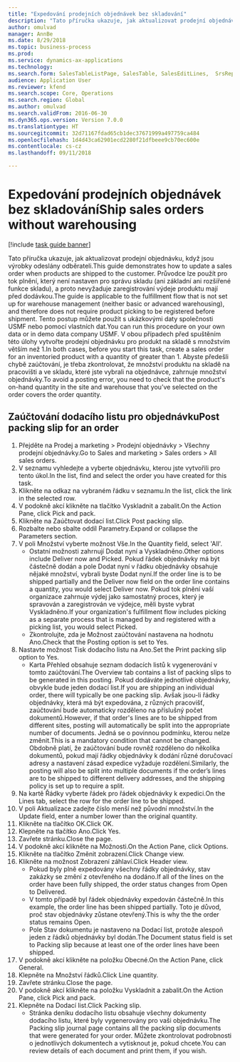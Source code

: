 ```yaml
--- 
title: "Expedování prodejních objednávek bez skladování"
description: "Tato příručka ukazuje, jak aktualizovat prodejní objednávku, když jsou výrobky odeslány odběrateli."
author: omulvad
manager: AnnBe
ms.date: 8/29/2018
ms.topic: business-process
ms.prod: 
ms.service: dynamics-ax-applications
ms.technology: 
ms.search.form: SalesTableListPage, SalesTable, SalesEditLines,  SrsReportViewerForm, SalesTableLineQuantity, CustPackingSlipJournal
audience: Application User
ms.reviewer: kfend
ms.search.scope: Core, Operations
ms.search.region: Global
ms.author: omulvad
ms.search.validFrom: 2016-06-30
ms.dyn365.ops.version: Version 7.0.0
ms.translationtype: HT
ms.sourcegitcommit: 32d71167fdad65cb1dec37671999a497759ca484
ms.openlocfilehash: 1d4d43ca62901ecd2280f21dfbeee9cb70ec600e
ms.contentlocale: cs-cz
ms.lasthandoff: 09/11/2018

---
```

# <a name="ship-sales-orders-without-warehousing"></a><span data-ttu-id="d41e0-103">Expedování prodejních objednávek bez skladování</span><span class="sxs-lookup"><span data-stu-id="d41e0-103">Ship sales orders without warehousing</span></span>

[!include [task guide banner](../../includes/task-guide-banner.md)]

<span data-ttu-id="d41e0-104">Tato příručka ukazuje, jak aktualizovat prodejní objednávku, když jsou výrobky odeslány odběrateli.</span><span class="sxs-lookup"><span data-stu-id="d41e0-104">This guide demonstrates how to update a sales order when products are shipped to the customer.</span></span> <span data-ttu-id="d41e0-105">Průvodce lze použít pro tok plnění, který není nastaven pro správu skladu (ani základní ani rozšířené funkce skladu), a proto nevyžaduje zaregistrování výdeje produktu mají před dodávkou.</span><span class="sxs-lookup"><span data-stu-id="d41e0-105">The guide is applicable to the fulfillment flow that is not set up for warehouse management (neither basic or advanced warehousing), and therefore does not require product picking to be registered before shipment.</span></span> <span data-ttu-id="d41e0-106">Tento postup můžete použít s ukázkovými daty společnosti USMF nebo pomocí vlastních dat.</span><span class="sxs-lookup"><span data-stu-id="d41e0-106">You can run this procedure on your own data or in demo data company USMF.</span></span> <span data-ttu-id="d41e0-107">V obou případech před spuštěním této úlohy vytvořte prodejní objednávku pro produkt na skladě s množstvím větším než 1.</span><span class="sxs-lookup"><span data-stu-id="d41e0-107">In both cases, before you start this task, create a sales order for an inventoried product with a quantity of greater than 1.</span></span> <span data-ttu-id="d41e0-108">Abyste předešli chybě zaúčtování, je třeba zkontrolovat, že množství produktu na skladě na pracovišti a ve skladu, které jste vybrali na objednávce, zahrnuje množství objednávky.</span><span class="sxs-lookup"><span data-stu-id="d41e0-108">To avoid a posting error, you need to check that the product's on-hand quantity in the site and warehouse that you’ve selected on the order covers the order quantity.</span></span>


## <a name="post-packing-slip-for-an-order"></a><span data-ttu-id="d41e0-109">Zaúčtování dodacího listu pro objednávku</span><span class="sxs-lookup"><span data-stu-id="d41e0-109">Post packing slip for an order</span></span>
1. <span data-ttu-id="d41e0-110">Přejděte na Prodej a marketing > Prodejní objednávky > Všechny prodejní objednávky.</span><span class="sxs-lookup"><span data-stu-id="d41e0-110">Go to Sales and marketing > Sales orders > All sales orders.</span></span>
2. <span data-ttu-id="d41e0-111">V seznamu vyhledejte a vyberte objednávku, kterou jste vytvořili pro tento úkol.</span><span class="sxs-lookup"><span data-stu-id="d41e0-111">In the list, find and select the order you have created for this task.</span></span>
3. <span data-ttu-id="d41e0-112">Klikněte na odkaz na vybraném řádku v seznamu.</span><span class="sxs-lookup"><span data-stu-id="d41e0-112">In the list, click the link in the selected row.</span></span>
4. <span data-ttu-id="d41e0-113">V podokně akcí klikněte na tlačítko Vyskladnit a zabalit.</span><span class="sxs-lookup"><span data-stu-id="d41e0-113">On the Action Pane, click Pick and pack.</span></span>
5. <span data-ttu-id="d41e0-114">Klikněte na Zaúčtovat dodací list.</span><span class="sxs-lookup"><span data-stu-id="d41e0-114">Click Post packing slip.</span></span>
6. <span data-ttu-id="d41e0-115">Rozbalte nebo sbalte oddíl Parametry.</span><span class="sxs-lookup"><span data-stu-id="d41e0-115">Expand or collapse the Parameters section.</span></span>
7. <span data-ttu-id="d41e0-116">V poli Množství vyberte možnost Vše.</span><span class="sxs-lookup"><span data-stu-id="d41e0-116">In the Quantity field, select 'All'.</span></span>
    * <span data-ttu-id="d41e0-117">Ostatní možnosti zahrnují Dodat nyní a Vyskladněno.</span><span class="sxs-lookup"><span data-stu-id="d41e0-117">Other options include Deliver now and Picked.</span></span> <span data-ttu-id="d41e0-118">Pokud řádek objednávky má být částečně dodán a pole Dodat nyní v řádku objednávky obsahuje nějaké množství, vybrali byste Dodat nyní.</span><span class="sxs-lookup"><span data-stu-id="d41e0-118">If the order line is to be shipped partially and the Deliver now field on the order line contains a quantity, you would select Deliver now.</span></span> <span data-ttu-id="d41e0-119">Pokud tok plnění vaší organizace zahrnuje výdej jako samostatný proces, který je spravován a zaregistrován ve výdejce, měli byste vybrat Vyskladněno.</span><span class="sxs-lookup"><span data-stu-id="d41e0-119">If your organization's fulfillment flow includes picking as a separate process that is managed by and registered with a picking list, you would select Picked.</span></span>  
    * <span data-ttu-id="d41e0-120">Zkontrolujte, zda je Možnost zaúčtování nastavena na hodnotu Ano.</span><span class="sxs-lookup"><span data-stu-id="d41e0-120">Check that the Posting option is set to Yes.</span></span>  
8. <span data-ttu-id="d41e0-121">Nastavte možnost Tisk dodacího listu na Ano.</span><span class="sxs-lookup"><span data-stu-id="d41e0-121">Set the Print packing slip option to Yes.</span></span>
    * <span data-ttu-id="d41e0-122">Karta Přehled obsahuje seznam dodacích listů k vygenerování v tomto zaúčtování.</span><span class="sxs-lookup"><span data-stu-id="d41e0-122">The Overview tab contains a list of packing slips to be generated in this posting.</span></span> <span data-ttu-id="d41e0-123">Pokud dodáváte jednotlivé objednávky, obvykle bude jeden dodací list.</span><span class="sxs-lookup"><span data-stu-id="d41e0-123">If you are shipping an individual order, there will typically be one packing slip.</span></span> <span data-ttu-id="d41e0-124">Avšak jsou-li řádky objednávky, která má být expedována, z různých pracovišť, zaúčtování bude automaticky rozděleno na příslušný počet dokumentů.</span><span class="sxs-lookup"><span data-stu-id="d41e0-124">However, if that order's lines are to be shipped from different sites, posting will automatically be split into the appropriate number of documents.</span></span> <span data-ttu-id="d41e0-125">Jedná se o povinnou podmínku, kterou nelze změnit.</span><span class="sxs-lookup"><span data-stu-id="d41e0-125">This is a mandatory condition that cannot be changed.</span></span> <span data-ttu-id="d41e0-126">Obdobně platí, že zaúčtování bude rovněž rozděleno do několika dokumentů, pokud mají řádky objednávky k dodání různé doručovací adresy a nastavení zásad expedice vyžaduje rozdělení.</span><span class="sxs-lookup"><span data-stu-id="d41e0-126">Similarly, the posting will also be split into multiple documents if the order’s lines are to be shipped to different delivery addresses, and the shipping policy is set up to require a split.</span></span>  
9. <span data-ttu-id="d41e0-127">Na kartě Řádky vyberte řádek pro řádek objednávky k expedici.</span><span class="sxs-lookup"><span data-stu-id="d41e0-127">On the Lines tab, select the row for the order line to be shipped.</span></span>
10. <span data-ttu-id="d41e0-128">V poli Aktualizace zadejte číslo menší než původní množství.</span><span class="sxs-lookup"><span data-stu-id="d41e0-128">In the Update field, enter a number lower than the original quantity.</span></span>
11. <span data-ttu-id="d41e0-129">Klikněte na tlačítko OK.</span><span class="sxs-lookup"><span data-stu-id="d41e0-129">Click OK.</span></span>
12. <span data-ttu-id="d41e0-130">Klepněte na tlačítko Ano.</span><span class="sxs-lookup"><span data-stu-id="d41e0-130">Click Yes.</span></span>
13. <span data-ttu-id="d41e0-131">Zavřete stránku.</span><span class="sxs-lookup"><span data-stu-id="d41e0-131">Close the page.</span></span>
14. <span data-ttu-id="d41e0-132">V podokně akcí klikněte na Možnosti.</span><span class="sxs-lookup"><span data-stu-id="d41e0-132">On the Action Pane, click Options.</span></span>
15. <span data-ttu-id="d41e0-133">Klikněte na tlačítko Změnit zobrazení.</span><span class="sxs-lookup"><span data-stu-id="d41e0-133">Click Change view.</span></span>
16. <span data-ttu-id="d41e0-134">Klikněte na možnost Zobrazení záhlaví.</span><span class="sxs-lookup"><span data-stu-id="d41e0-134">Click Header view.</span></span>
    * <span data-ttu-id="d41e0-135">Pokud byly plně expedovány všechny řádky objednávky, stav zakázky se změní z otevřeného na dodáno.</span><span class="sxs-lookup"><span data-stu-id="d41e0-135">If all of the lines on the order have been fully shipped, the order status changes from Open to Delivered.</span></span>  
    * <span data-ttu-id="d41e0-136">V tomto případě byl řádek objednávky expedován částečně.</span><span class="sxs-lookup"><span data-stu-id="d41e0-136">In this example, the order line has been shipped partially.</span></span> <span data-ttu-id="d41e0-137">Toto je důvod, proč stav objednávky zůstane otevřený.</span><span class="sxs-lookup"><span data-stu-id="d41e0-137">This is why the the order status remains Open.</span></span>     
    * <span data-ttu-id="d41e0-138">Pole Stav dokumentu je nastaveno na Dodací list, protože alespoň jeden z řádků objednávky byl dodán.</span><span class="sxs-lookup"><span data-stu-id="d41e0-138">The Document status field is set to Packing slip because at least one of the order lines have been shipped.</span></span>  
17. <span data-ttu-id="d41e0-139">V podokně akcí klikněte na položku Obecné.</span><span class="sxs-lookup"><span data-stu-id="d41e0-139">On the Action Pane, click General.</span></span>
18. <span data-ttu-id="d41e0-140">Klepněte na Množství řádků.</span><span class="sxs-lookup"><span data-stu-id="d41e0-140">Click Line quantity.</span></span>
19. <span data-ttu-id="d41e0-141">Zavřete stránku.</span><span class="sxs-lookup"><span data-stu-id="d41e0-141">Close the page.</span></span>
20. <span data-ttu-id="d41e0-142">V podokně akcí klikněte na položku Vyskladnit a zabalit.</span><span class="sxs-lookup"><span data-stu-id="d41e0-142">On the Action Pane, click Pick and pack.</span></span>
21. <span data-ttu-id="d41e0-143">Klepněte na Dodací list.</span><span class="sxs-lookup"><span data-stu-id="d41e0-143">Click Packing slip.</span></span>
    * <span data-ttu-id="d41e0-144">Stránka deníku dodacího listu obsahuje všechny dokumenty dodacího listu, které byly vygenerovány pro vaši objednávku.</span><span class="sxs-lookup"><span data-stu-id="d41e0-144">The Packing slip journal page contains all the packing slip documents that were generated for your order.</span></span> <span data-ttu-id="d41e0-145">Můžete zkontrolovat podrobnosti o jednotlivých dokumentech a vytisknout je, pokud chcete.</span><span class="sxs-lookup"><span data-stu-id="d41e0-145">You can review details of each document and print them, if you wish.</span></span>  


